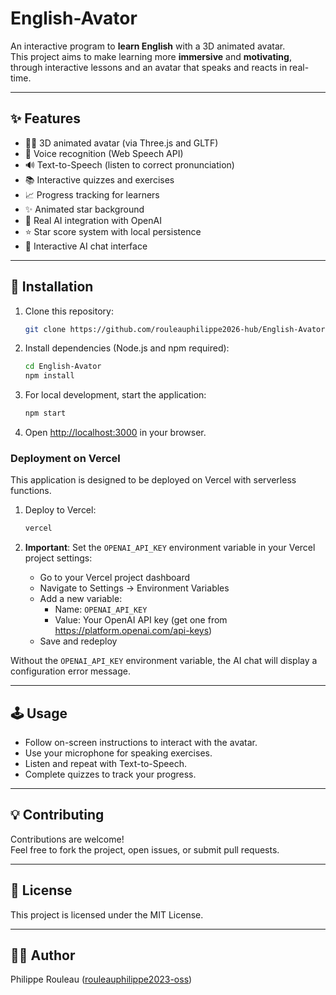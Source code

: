 # English-Avator

An interactive program to **learn English** with a 3D animated avatar.  
This project aims to make learning more **immersive** and **motivating**, through interactive lessons and an avatar that speaks and reacts in real-time.

---

## ✨ Features
- 👩‍🏫 3D animated avatar (via Three.js and GLTF)
- 🎤 Voice recognition (Web Speech API)
- 🔊 Text-to-Speech (listen to correct pronunciation)
- 📚 Interactive quizzes and exercises
- 📈 Progress tracking for learners
- ✨ Animated star background
- 🤖 Real AI integration with OpenAI
- ⭐ Star score system with local persistence
- 💬 Interactive AI chat interface

---

## 🚀 Installation

1. Clone this repository:
   ```bash
   git clone https://github.com/rouleauphilippe2026-hub/English-Avator.git
   ```
2. Install dependencies (Node.js and npm required):
   ```bash
   cd English-Avator
   npm install
   ```
3. For local development, start the application:
   ```bash
   npm start
   ```
4. Open [http://localhost:3000](http://localhost:3000) in your browser.

### Deployment on Vercel

This application is designed to be deployed on Vercel with serverless functions.

1. Deploy to Vercel:
   ```bash
   vercel
   ```

2. **Important**: Set the `OPENAI_API_KEY` environment variable in your Vercel project settings:
   - Go to your Vercel project dashboard
   - Navigate to Settings → Environment Variables
   - Add a new variable:
     - Name: `OPENAI_API_KEY`
     - Value: Your OpenAI API key (get one from https://platform.openai.com/api-keys)
   - Save and redeploy

Without the `OPENAI_API_KEY` environment variable, the AI chat will display a configuration error message.

---

## 🕹️ Usage

- Follow on-screen instructions to interact with the avatar.
- Use your microphone for speaking exercises.
- Listen and repeat with Text-to-Speech.
- Complete quizzes to track your progress.

---

## 💡 Contributing

Contributions are welcome!  
Feel free to fork the project, open issues, or submit pull requests.

---

## 📄 License

This project is licensed under the MIT License.

---

## 🙋‍♂️ Author

Philippe Rouleau ([rouleauphilippe2023-oss](https://github.com/rouleauphilippe2023-oss))